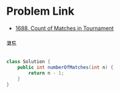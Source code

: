 # Problem Link
- [1688. Count of Matches in Tournament](https://leetcode.com/problems/count-of-matches-in-tournament/)


#### 코드

```java

class Solution {
    public int numberOfMatches(int n) {
        return n - 1;
    }
}

```
